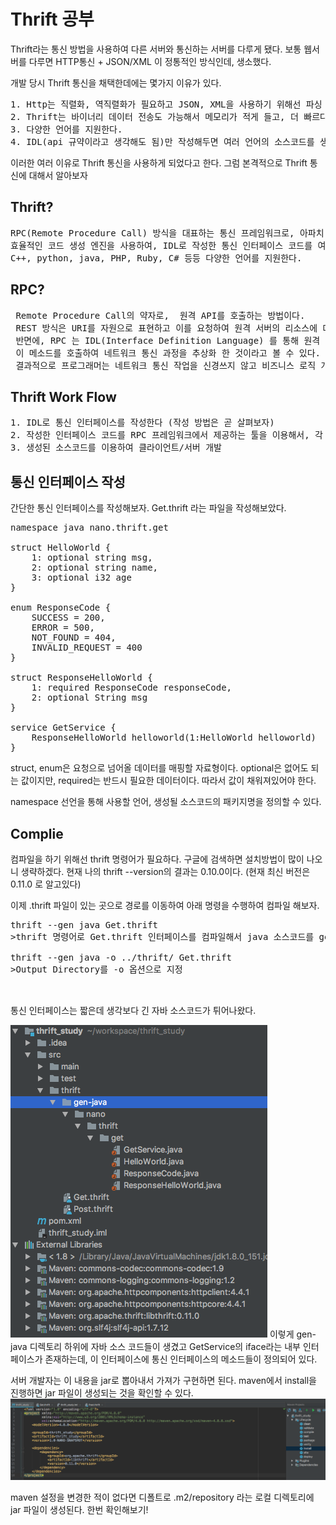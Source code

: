 Thrift 공부
============

Thrift라는 통신 방법을 사용하여 다른 서버와 통신하는 서버를 다루게 됐다.
보통 웹서버를 다루면 HTTP통신 + JSON/XML 이 정통적인 방식인데, 생소했다.

개발 당시 Thrift 통신을 채택한데에는 몇가지 이유가 있다.
<pre>
1. Http는 직렬화, 역직렬화가 필요하고 JSON, XML을 사용하기 위해선 파싱 작업이 필요해서 비용이 크다.
2. Thrift는 바이너리 데이터 전송도 가능해서 메모리가 적게 들고, 더 빠르다.
3. 다양한 언어를 지원한다. 
4. IDL(api 규약이라고 생각해도 됨)만 작성해두면 여러 언어의 소스코드를 생성해낼 수 있어 편리하다.
</pre>

이러한 여러 이유로 Thrift 통신을 사용하게 되었다고 한다.
그럼 본격적으로 Thrift 통신에 대해서 알아보자

## Thrift?
<pre>
RPC(Remote Procedure Call) 방식을 대표하는 통신 프레임워크로, 아파치 재단이 서비스하고 있다.
효율적인 코드 생성 엔진을 사용하여, IDL로 작성한 통신 인터페이스 코드를 여러가지 언어의 소스코드로 변환해준다. 
C++, python, java, PHP, Ruby, C# 등등 다양한 언어를 지원한다. 
</pre>

## RPC?
<pre>
 Remote Procedure Call의 약자로,  원격 API를 호출하는 방법이다.
 REST 방식은 URI를 자원으로 표현하고 이를 요청하여 원격 서버의 리소스에 대한 상태를 주고받는 방식이다. 
 반면에, RPC 는 IDL(Interface Definition Language) 를 통해 원격 서버의 메소드 스펙을 알 수 있고,
 이 메소드를 호출하여 네트워크 통신 과정을 추상화 한 것이라고 볼 수 있다.
 결과적으로 프로그래머는 네트워크 통신 작업을 신경쓰지 않고 비즈니스 로직 개발에 더 집중할 수 있다.
</pre>

## Thrift Work Flow
<pre>
1. IDL로 통신 인터페이스를 작성한다 (작성 방법은 곧 살펴보자)
2. 작성한 인터페이스 코드를 RPC 프레임워크에서 제공하는 툴을 이용해서, 각 언어에서 사용할 소스코드 생성
3. 생성된 소스코드를 이용하여 클라이언트/서버 개발
</pre>


## 통신 인터페이스 작성
간단한 통신 인터페이스를 작성해보자.
Get.thrift 라는 파일을 작성해보았다.
<pre>
namespace java nano.thrift.get

struct HelloWorld {
    1: optional string msg,
    2: optional string name,
    3: optional i32 age
}

enum ResponseCode {
    SUCCESS = 200,
    ERROR = 500,
    NOT_FOUND = 404,
    INVALID_REQUEST = 400
}

struct ResponseHelloWorld {
    1: required ResponseCode responseCode,
    2: optional String msg
}

service GetService {
    ResponseHelloWorld helloworld(1:HelloWorld helloworld)
}
</pre>

struct, enum은 요청으로 넘어올 데이터를 매핑할 자료형이다. 
optional은 없어도 되는 값이지만, required는 반드시 필요한 데이터이다. 따라서 값이 채워져있어야 한다.

namespace 선언을 통해 사용할 언어, 생성될 소스코드의 패키지명을 정의할 수 있다.

## Complie
컴파일을 하기 위해선 thrift 명령어가 필요하다. 
구글에 검색하면 설치방법이 많이 나오니 생략하겠다.
현재 나의 thrift --version의 결과는 0.10.0이다. (현재 최신 버전은 0.11.0 로 알고있다)

이제 .thrift 파일이 있는 곳으로 경로를 이동하여 아래 명령을 수행하여 컴파일 해보자.

<pre>
thrift --gen java Get.thrift
>thrift 명령어로 Get.thrift 인터페이스를 컴파일해서 java 소스코드를 generate 해라 라는 뜻

thrift --gen java -o ../thrift/ Get.thrift
>Output Directory를 -o 옵션으로 지정


</pre>

통신 인터페이스는 짧은데 생각보다 긴 자바 소스코드가 튀어나왔다.

![Alt text](./thrift1.png)
이렇게 gen-java 디렉토리 하위에 자바 소스 코드들이 생겼고 GetService의 iface라는 내부 인터페이스가 존재하는데, 이 인터페이스에 통신 인터페이스의 메소드들이 정의되어 있다.

서버 개발자는 이 내용을 jar로 뽑아내서 가져가 구현하면 된다.
maven에서 install을 진행하면 jar 파일이 생성되는 것을 확인할 수 있다.
![maven install](./thrift2.png)

maven 설정을 변경한 적이 없다면 디폴트로  .m2/repository 라는 로컬 디렉토리에 jar 파일이 생성된다.
한번 확인해보기!
